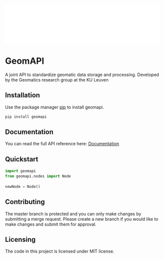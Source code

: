 ![geomapiLogo](docs/source/_static/geomapi_logo.png?width=64)

# GeomAPI

A joint API to standardize geomatic data storage and processing.
Developed by the Geomatics research group at the KU Leuven 


## Installation

Use the package manager [pip](https://pypi.org/project/geomapi) to install geomapi.

```bash
pip install geomapi
```

## Documentation

You can read the full API reference here:
[Documentation](https://geomatics.pages.gitlab.kuleuven.be/research-projects/geomapi/)


## Quickstart

```py
import geomapi
from geomapi.nodes import Node

newNode = Node()
```

## Contributing

The master branch is protected and you can only make changes by submitting a merge request. 
Please create a new branch if you would like to make changes and submit them for approval.

## Licensing

The code in this project is licensed under MIT license.
